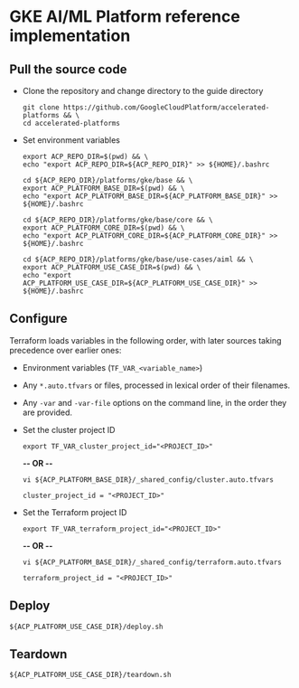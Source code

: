 # GKE AI/ML Platform reference implementation

## Pull the source code

- Clone the repository and change directory to the guide directory

  ```
  git clone https://github.com/GoogleCloudPlatform/accelerated-platforms && \
  cd accelerated-platforms
  ```

- Set environment variables

  ```
  export ACP_REPO_DIR=$(pwd) && \
  echo "export ACP_REPO_DIR=${ACP_REPO_DIR}" >> ${HOME}/.bashrc
  ```

  ```
  cd ${ACP_REPO_DIR}/platforms/gke/base && \
  export ACP_PLATFORM_BASE_DIR=$(pwd) && \
  echo "export ACP_PLATFORM_BASE_DIR=${ACP_PLATFORM_BASE_DIR}" >> ${HOME}/.bashrc
  ```

  ```
  cd ${ACP_REPO_DIR}/platforms/gke/base/core && \
  export ACP_PLATFORM_CORE_DIR=$(pwd) && \
  echo "export ACP_PLATFORM_CORE_DIR=${ACP_PLATFORM_CORE_DIR}" >> ${HOME}/.bashrc
  ```

  ```
  cd ${ACP_REPO_DIR}/platforms/gke/base/use-cases/aiml && \
  export ACP_PLATFORM_USE_CASE_DIR=$(pwd) && \
  echo "export ACP_PLATFORM_USE_CASE_DIR=${ACP_PLATFORM_USE_CASE_DIR}" >> ${HOME}/.bashrc
  ```

## Configure

Terraform loads variables in the following order, with later sources taking
precedence over earlier ones:

- Environment variables (`TF_VAR_<variable_name>`)
- Any `*.auto.tfvars` or files, processed in lexical order of their filenames.
- Any `-var` and `-var-file` options on the command line, in the order they are
  provided.

- Set the cluster project ID

  ```
  export TF_VAR_cluster_project_id="<PROJECT_ID>"
  ```

  **-- OR --**

  ```
  vi ${ACP_PLATFORM_BASE_DIR}/_shared_config/cluster.auto.tfvars
  ```

  ```
  cluster_project_id = "<PROJECT_ID>"
  ```

- Set the Terraform project ID

  ```
  export TF_VAR_terraform_project_id="<PROJECT_ID>"
  ```

  **-- OR --**

  ```
  vi ${ACP_PLATFORM_BASE_DIR}/_shared_config/terraform.auto.tfvars
  ```

  ```
  terraform_project_id = "<PROJECT_ID>"
  ```

## Deploy

```
${ACP_PLATFORM_USE_CASE_DIR}/deploy.sh
```

## Teardown

```
${ACP_PLATFORM_USE_CASE_DIR}/teardown.sh
```
